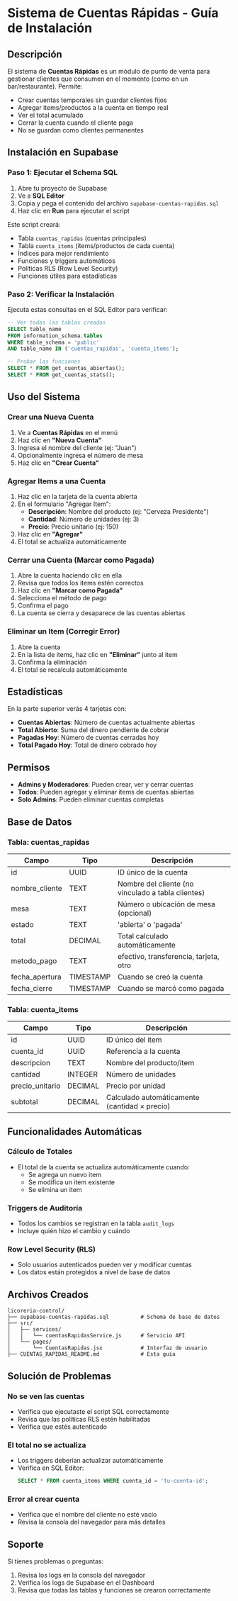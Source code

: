# Sistema de Cuentas Rápidas - Guía de Instalación

## Descripción

El sistema de **Cuentas Rápidas** es un módulo de punto de venta para gestionar clientes que consumen en el momento (como en un bar/restaurante). Permite:

- Crear cuentas temporales sin guardar clientes fijos
- Agregar items/productos a la cuenta en tiempo real
- Ver el total acumulado
- Cerrar la cuenta cuando el cliente paga
- No se guardan como clientes permanentes

## Instalación en Supabase

### Paso 1: Ejecutar el Schema SQL

1. Abre tu proyecto de Supabase
2. Ve a **SQL Editor**
3. Copia y pega el contenido del archivo `supabase-cuentas-rapidas.sql`
4. Haz clic en **Run** para ejecutar el script

Este script creará:
- Tabla `cuentas_rapidas` (cuentas principales)
- Tabla `cuenta_items` (items/productos de cada cuenta)
- Índices para mejor rendimiento
- Funciones y triggers automáticos
- Políticas RLS (Row Level Security)
- Funciones útiles para estadísticas

### Paso 2: Verificar la Instalación

Ejecuta estas consultas en el SQL Editor para verificar:

```sql
-- Ver todas las tablas creadas
SELECT table_name
FROM information_schema.tables
WHERE table_schema = 'public'
AND table_name IN ('cuentas_rapidas', 'cuenta_items');

-- Probar las funciones
SELECT * FROM get_cuentas_abiertas();
SELECT * FROM get_cuentas_stats();
```

## Uso del Sistema

### Crear una Nueva Cuenta

1. Ve a **Cuentas Rápidas** en el menú
2. Haz clic en **"Nueva Cuenta"**
3. Ingresa el nombre del cliente (ej: "Juan")
4. Opcionalmente ingresa el número de mesa
5. Haz clic en **"Crear Cuenta"**

### Agregar Items a una Cuenta

1. Haz clic en la tarjeta de la cuenta abierta
2. En el formulario "Agregar Item":
   - **Descripción**: Nombre del producto (ej: "Cerveza Presidente")
   - **Cantidad**: Número de unidades (ej: 3)
   - **Precio**: Precio unitario (ej: 150)
3. Haz clic en **"Agregar"**
4. El total se actualiza automáticamente

### Cerrar una Cuenta (Marcar como Pagada)

1. Abre la cuenta haciendo clic en ella
2. Revisa que todos los items estén correctos
3. Haz clic en **"Marcar como Pagada"**
4. Selecciona el método de pago
5. Confirma el pago
6. La cuenta se cierra y desaparece de las cuentas abiertas

### Eliminar un Item (Corregir Error)

1. Abre la cuenta
2. En la lista de items, haz clic en **"Eliminar"** junto al item
3. Confirma la eliminación
4. El total se recalcula automáticamente

## Estadísticas

En la parte superior verás 4 tarjetas con:
- **Cuentas Abiertas**: Número de cuentas actualmente abiertas
- **Total Abierto**: Suma del dinero pendiente de cobrar
- **Pagadas Hoy**: Número de cuentas cerradas hoy
- **Total Pagado Hoy**: Total de dinero cobrado hoy

## Permisos

- **Admins y Moderadores**: Pueden crear, ver y cerrar cuentas
- **Todos**: Pueden agregar y eliminar items de cuentas abiertas
- **Solo Admins**: Pueden eliminar cuentas completas

## Base de Datos

### Tabla: cuentas_rapidas

| Campo | Tipo | Descripción |
|-------|------|-------------|
| id | UUID | ID único de la cuenta |
| nombre_cliente | TEXT | Nombre del cliente (no vinculado a tabla clientes) |
| mesa | TEXT | Número o ubicación de mesa (opcional) |
| estado | TEXT | 'abierta' o 'pagada' |
| total | DECIMAL | Total calculado automáticamente |
| metodo_pago | TEXT | efectivo, transferencia, tarjeta, otro |
| fecha_apertura | TIMESTAMP | Cuando se creó la cuenta |
| fecha_cierre | TIMESTAMP | Cuando se marcó como pagada |

### Tabla: cuenta_items

| Campo | Tipo | Descripción |
|-------|------|-------------|
| id | UUID | ID único del item |
| cuenta_id | UUID | Referencia a la cuenta |
| descripcion | TEXT | Nombre del producto/item |
| cantidad | INTEGER | Número de unidades |
| precio_unitario | DECIMAL | Precio por unidad |
| subtotal | DECIMAL | Calculado automáticamente (cantidad × precio) |

## Funcionalidades Automáticas

### Cálculo de Totales
- El total de la cuenta se actualiza automáticamente cuando:
  - Se agrega un nuevo item
  - Se modifica un item existente
  - Se elimina un item

### Triggers de Auditoría
- Todos los cambios se registran en la tabla `audit_logs`
- Incluye quién hizo el cambio y cuándo

### Row Level Security (RLS)
- Solo usuarios autenticados pueden ver y modificar cuentas
- Los datos están protegidos a nivel de base de datos

## Archivos Creados

```
licoreria-control/
├── supabase-cuentas-rapidas.sql          # Schema de base de datos
├── src/
│   ├── services/
│   │   └── cuentasRapidasService.js      # Servicio API
│   └── pages/
│       └── CuentasRapidas.jsx            # Interfaz de usuario
├── CUENTAS_RAPIDAS_README.md             # Esta guía
```

## Solución de Problemas

### No se ven las cuentas
- Verifica que ejecutaste el script SQL correctamente
- Revisa que las políticas RLS estén habilitadas
- Verifica que estés autenticado

### El total no se actualiza
- Los triggers deberían actualizar automáticamente
- Verifica en SQL Editor:
  ```sql
  SELECT * FROM cuenta_items WHERE cuenta_id = 'tu-cuenta-id';
  ```

### Error al crear cuenta
- Verifica que el nombre del cliente no esté vacío
- Revisa la consola del navegador para más detalles

## Soporte

Si tienes problemas o preguntas:
1. Revisa los logs en la consola del navegador
2. Verifica los logs de Supabase en el Dashboard
3. Revisa que todas las tablas y funciones se crearon correctamente
